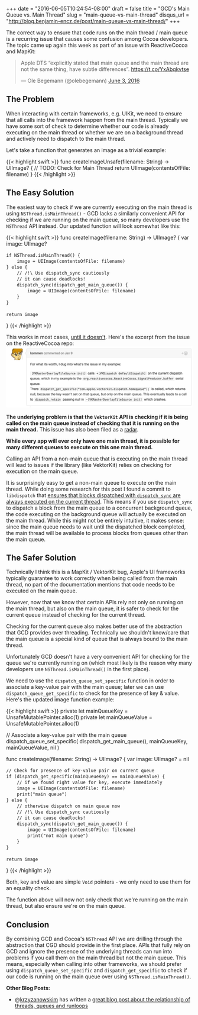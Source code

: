 +++
date = "2016-06-05T10:24:54-08:00"
draft = false
title = "GCD's Main Queue vs. Main Thread"
slug = "main-queue-vs-main-thread"
disqus_url = "http://blog.benjamin-encz.de/post/main-queue-vs-main-thread/"
+++

The correct way to ensure that code runs on the main thread / main queue is a recurring issue that causes some confusion among Cocoa developers. 
The topic came up again this week as part of an issue with ReactiveCocoa and MapKit: 

<blockquote class="twitter-tweet" data-lang="en"><p lang="en" dir="ltr">Apple DTS “explicitly stated that main queue and the main thread are not the same thing, have subtle differences”. <a href="https://t.co/YxAbqkvtse">https://t.co/YxAbqkvtse</a></p>&mdash; Ole Begemann (@olebegemann) <a href="https://twitter.com/olebegemann/status/738656134731599872">June 3, 2016</a></blockquote>
<script async src="//platform.twitter.com/widgets.js" charset="utf-8"></script>

<!--more-->

## The Problem

When interacting with certain frameworks, e.g. UIKit, we need to ensure that all calls into the framework happen from the main thread.
Typically we have some sort of check to determine whether our code is already executing on the main thread or whether we are on a background thread and actively need to dispatch to the main thread. 

Let's take a function that generates an image as a trivial example:

{{< highlight swift >}}
func createImageUnsafe(filename: String) -> UIImage? {
    // TODO: Check for Main Thread
    return UIImage(contentsOfFile: filename)
}
{{< /highlight >}}

## The Easy Solution

The easiest way to check if we are currently executing on the main thread is using `NSThread.isMainThread()` - GCD lacks a similarly convenient API for checking if we are running on the main queue, so many developers use the `NSThread` API instead. Our updated function will look somewhat like this:

{{< highlight swift >}}
func createImage(filename: String) -> UIImage? {
    var image: UIImage?

    if NSThread.isMainThread() {
        image = UIImage(contentsOfFile: filename)
    } else {
        // /!\ Use dispatch_sync cautiously
        // it can cause deadlocks!
        dispatch_sync(dispatch_get_main_queue()) {
            image = UIImage(contentsOfFile: filename)
        }
    }

    return image
}
{{< /highlight >}}

This works in most cases, [until it doesn't](https://github.com/ReactiveCocoa/ReactiveCocoa/issues/2635#issuecomment-170215083). Here's the excerpt from the issue on the ReactiveCocoa repo:
![](rac_issue_queue_thread.png)

**The underlying problem is that the `VektorKit` API is checking if it is being called on the main queue instead of checking that it is running on the main thread.** This issue has also been filed as a [radar](http://www.openradar.me/24025596).

**While every app will ever only have one main thread, it is possible for many different queues to execute on this one main thread.**

Calling an API from a non-main queue that is executing on the main thread will lead to issues if the library (like VektorKit) relies on checking for execution on the main queue.

It is surprisingly easy to get a non-main queue to execute on the main thread. While doing some research for this post I found a commit to `libdispatch` that [ensures that blocks dispatched with `dispatch_sync` are always executed on the current thread](https://libdispatch.macosforge.org/trac/changeset/156). This means if you use `dispatch_sync` to dispatch a block from the main queue to a concurrent background queue, the code executing on the background queue will actually be executed on the main thread. While this might not be entirely intuitive, it makes sense: since the main queue needs to wait until the dispatched block completed, the main thread will be available to process blocks from queues other than the main queue.

## The Safer Solution

Technically I think this is a MapKit / VektorKit bug, Apple's UI frameworks typically guarantee to work correctly when being called from the main thread, no part of the documentation mentions that code needs to be executed on the main queue.

However, now that we know that certain APIs rely not only on running on the main thread, but also on the main queue, it is safer to check for the current queue instead of checking for the current thread.

Checking for the current queue also makes better use of the abstraction that GCD provides over threading. Technically we shouldn't know/care that the main queue is a special kind of queue that is always bound to the main thread.

Unfortunately GCD doesn't have a very convenient API for checking for the queue we're currently running on (which most likely is the reason why many developers use `NSThread.isMainThread()` in the first place).

We need to use the `dispatch_queue_set_specific` function in order to associate a key-value pair with the main queue; later we can use `dispatch_queue_get_specific` to check for the presence of key & value. Here's the updated image function example:

{{< highlight swift >}}
private let mainQueueKey = UnsafeMutablePointer<Void>.alloc(1)
private let mainQueueValue = UnsafeMutablePointer<Void>.alloc(1)

// Associate a key-value pair with the main queue
dispatch_queue_set_specific(
    dispatch_get_main_queue(), 
    mainQueueKey, 
    mainQueueValue, 
    nil
)

func createImage(filename: String) -> UIImage? {
    var image: UIImage? = nil

    // Check for presence of key-value pair on current queue
    if (dispatch_get_specific(mainQueueKey) == mainQueueValue) {
        // if we found right value for key, execute immediately
        image = UIImage(contentsOfFile: filename)
        print("main queue")
    } else {
        // otherwise dispatch on main queue now
        // /!\ Use dispatch_sync cautiously
        // it can cause deadlocks!
        dispatch_sync(dispatch_get_main_queue()) {
            image = UIImage(contentsOfFile: filename)
            print("not main queue")
        }
    }

    return image
}
{{< /highlight >}}

Both, key and value are simple `Void` pointers - we only need to use them for an equality check. 

The function above will now not only check that we're running on the main thread, but also ensure we're on the main queue.

## Conclusion

By combining GCD and Cocoa's `NSThread` API we are drilling through the abstraction that CGD should provide in the first place. APIs that fully rely on GCD and ignore the presence of the underlying threads can run into problems if you call them on the main thread but not the main queue. This means, especially when calling into other frameworks, we should prefer using `dispatch_queue_set_specific` and `dispatch_get_specific` to check if our code is running on the main queue over using `NSThread.isMainThread()`.

**Other Blog Posts:**

- @[krzyzanowskim](https://twitter.com/krzyzanowskim) has written a [great blog post about the relationship of threads, queues and runloops](http://blog.krzyzanowskim.com/2016/06/03/queues-are-not-bound-to-any-specific-thread/)
